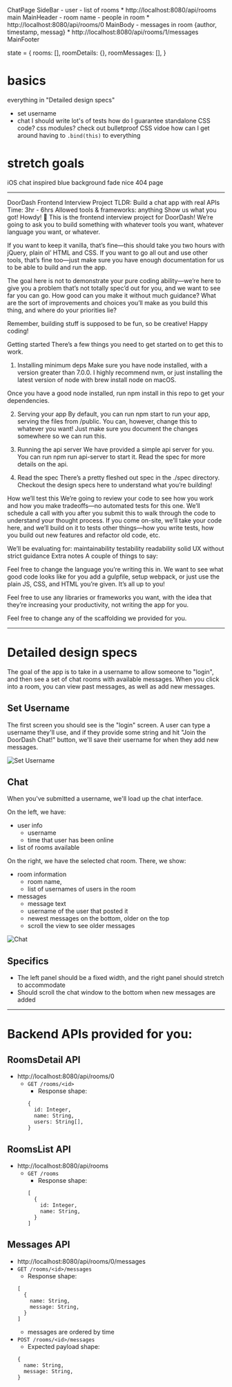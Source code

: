 ChatPage
  SideBar
    - user
    - list of rooms
    * http://localhost:8080/api/rooms
  main
    MainHeader
      - room name
      - people in room
      * http://localhost:8080/api/rooms/0
    MainBody
      - messages in room {author, timestamp, messag}
      * http://localhost:8080/api/rooms/1/messages
    MainFooter


state = {
  rooms: [],
  roomDetails: {},
  roomMessages: [],
}

# basics
everything in "Detailed design specs"
* set username
* chat
I should write lot's of tests
how do I guarantee standalone CSS code? css modules? check out bulletproof CSS vidoe
how can I get around having to `.bind(this)` to everything


# stretch goals
iOS chat inspired blue background fade
nice 404 page




------------------------------------------------------------------------------------------------------------------------------------------------------------------------------------------------------------------------------------------------------------------------------------------------------------------------------------------------------------------------

DoorDash Frontend Interview Project
TLDR: Build a chat app with real APIs
Time: 3hr - 6hrs
Allowed tools & frameworks: anything
Show us what you got!
Howdy! 👋
This is the frontend interview project for DoorDash! We’re going to ask you to build something with whatever tools you want, whatever language you want, or whatever.

If you want to keep it vanilla, that’s fine—this should take you two hours with jQuery, plain ol’ HTML and CSS. If you want to go all out and use other tools, that’s fine too—just make sure you have enough documentation for us to be able to build and run the app.

The goal here is not to demonstrate your pure coding ability—we’re here to give you a problem that’s not totally spec’d out for you, and we want to see far you can go. How good can you make it without much guidance? What are the sort of improvements and choices you’ll make as you build this thing, and where do your priorities lie?

Remember, building stuff is supposed to be fun, so be creative! Happy coding!

Getting started
There’s a few things you need to get started on to get this to work.

1. Installing minimum deps
Make sure you have node installed, with a version greater than 7.0.0. I highly recommend nvm, or just installing the latest version of node with brew install node on macOS.

Once you have a good node installed, run npm install in this repo to get your dependencies.

2. Serving your app
By default, you can run npm start to run your app, serving the files from /public. You can, however, change this to whatever you want! Just make sure you document the changes somewhere so we can run this.

3. Running the api server
We have provided a simple api server for you. You can run npm run api-server to start it. Read the spec for more details on the api.

4. Read the spec
There’s a pretty fleshed out spec in the ./spec directory. Checkout the design specs here to understand what you’re building!

How we’ll test this
We’re going to review your code to see how you work and how you make tradeoffs—no automated tests for this one. We’ll schedule a call with you after you submit this to walk through the code to understand your thought process. If you come on-site, we’ll take your code here, and we’ll build on it to tests other things—how you write tests, how you build out new features and refactor old code, etc.

We’ll be evaluating for:
maintainability
testability
readability
solid UX without strict guidance
Extra notes
A couple of things to say:

Feel free to change the language you’re writing this in. We want to see what good code looks like for you add a gulpfile, setup webpack, or just use the plain JS, CSS, and HTML you’re given. It’s all up to you!

Feel free to use any libraries or frameworks you want, with the idea that they’re increasing your productivity, not writing the app for you.

Feel free to change any of the scaffolding we provided for you.






------------------------------------------------------------------------------------------------------------------------------------------------------------------------------------------------------------------------------------------------------------------------------------------------------------------------------------------------------------------------





# Detailed design specs
The goal of the app is to take in a username to allow someone to "login", and then see a set of chat rooms with available messages. When you click into a room, you can view past messages, as well as add new messages.

## Set Username
The first screen you should see is the "login" screen. A user can type a username they'll use, and if they provide some string and hit "Join the DoorDash Chat!" button, we'll save their username for when they add new messages.

![Set Username](./set-username.png)

## Chat
When you've submitted a username, we'll load up the chat interface.

On the left, we have:
* user info
  * username
  * time that user has been online
* list of rooms available

On the right, we have the selected chat room. There, we show:

* room information
  * room name,
  * list of usernames of users in the room
* messages
  * message text
  * username of the user that posted it
  * newest messages on the bottom, older on the top
  * scroll the view to see older messages

![Chat](./chat.png)

## Specifics

* The left panel should be a fixed width, and the right panel should stretch to accommodate
* Should scroll the chat window to the bottom when new messages are added




------------------------------------------------------------------------------------------------------------------------------------------------------------------------------------------------------------------------------------------------------------------------------------------------------------------------------------------------------------------------






# Backend APIs provided for you:

## RoomsDetail API
- http://localhost:8080/api/rooms/0
  - `GET /rooms/<id>`
    - Response shape:
    ```
    {
      id: Integer,
      name: String,
      users: String[],
    }
    ```

## RoomsList API
- http://localhost:8080/api/rooms
  - `GET /rooms`
    - Response shape:
    ```
    [
      {
        id: Integer,
        name: String,
      }
    ]
    ```

## Messages API
 - http://localhost:8080/api/rooms/0/messages
  - `GET /rooms/<id>/messages`
    - Response shape:
    ```
    [
      {
        name: String,
        message: String,
      }
    ]
    ```
    - messages are ordered by time
  - `POST /rooms/<id>/messages`
    - Expected payload shape:
    ```
    {
      name: String,
      message: String,
    }
    ```





